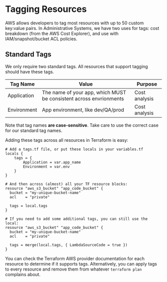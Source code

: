 # Tagging Resources
AWS allows developers to tag most resources with up to 50 custom key:value pairs. In Administrative Systems, we have two uses for tags: cost breakdown (from the AWS Cost Explorer), and use with IAM/snapshot/bucket ACL policies.

## Standard Tags
We only require two standard tags. All resources that support tagging should have these tags.

| Tag Name    | Value                                                              | Purpose       | 
|-------------|--------------------------------------------------------------------|---------------| 
| Application | The name of your app, which MUST be consistent across envrionments | Cost analysis | 
| Environment | App environment, like dev/QA/prod                                  | Cost analysis | 

Note that tag names **are case-sensitive**. Take care to use the correct case for our standard tag names.

Adding these tags across all resources in Terraform is easy:

```hcl
# Add a tags.tf file, or put these locals in your variables.tf
locals { 
    tags = {
        Application = var.app_name
        Environment = var.env
    }
} 

# And then across (almost) all your TF resource blocks:
resource "aws_s3_bucket" "app_code_bucket" {
  bucket = "my-unique-bucket-name"
  acl    = "private"

  tags = local.tags
}

# If you need to add some additional tags, you can still use the local:
resource "aws_s3_bucket" "app_code_bucket" {
  bucket = "my-unique-bucket-name"
  acl    = "private"

  tags = merge(local.tags, { LambdaSourceCode = true })
}
```

You can check the Terraform AWS provider documentation for each resource to determine if it supports tags. Alternatively, you can apply tags to every resource and remove them from whatever `terraform plan` complains about.